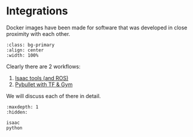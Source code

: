 # Integrations

Docker images have been made for software that was developed in close proximity with each other.


```{image} ../images/framework.png
:class: bg-primary
:align: center
:width: 100%
```

Clearly there are 2 workflows:
1. [Isaac tools (and ROS)](#isaac-tools-and-ros)
2. [Pybullet with TF & Gym](#pybullet-with-tf--gym)

We will discuss each of there in detail.

```{toctree}
:maxdepth: 1
:hidden:

isaac
python
```
